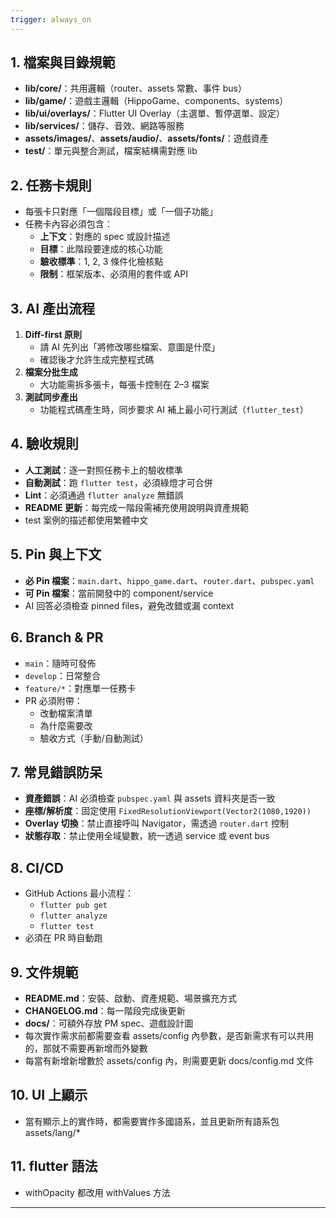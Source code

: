 ```yaml
---
trigger: always_on
---
```


## 1. 檔案與目錄規範
- **lib/core/**：共用邏輯（router、assets 常數、事件 bus）
- **lib/game/**：遊戲主邏輯（HippoGame、components、systems）
- **lib/ui/overlays/**：Flutter UI Overlay（主選單、暫停選單、設定）
- **lib/services/**：儲存、音效、網路等服務
- **assets/images/**、**assets/audio/**、**assets/fonts/**：遊戲資產  
- **test/**：單元與整合測試，檔案結構需對應 lib

## 2. 任務卡規則
- 每張卡只對應「一個階段目標」或「一個子功能」  
- 任務卡內容必須包含：
  - **上下文**：對應的 spec 或設計描述  
  - **目標**：此階段要達成的核心功能  
  - **驗收標準**：1, 2, 3 條件化檢核點  
  - **限制**：框架版本、必須用的套件或 API  

## 3. AI 產出流程
1. **Diff-first 原則**  
   - 請 AI 先列出「將修改哪些檔案、意圖是什麼」  
   - 確認後才允許生成完整程式碼  
2. **檔案分批生成**  
   - 大功能需拆多張卡，每張卡控制在 2–3 檔案  
3. **測試同步產出**  
   - 功能程式碼產生時，同步要求 AI 補上最小可行測試（`flutter_test`）  

## 4. 驗收規則
- **人工測試**：逐一對照任務卡上的驗收標準  
- **自動測試**：跑 `flutter test`，必須綠燈才可合併  
- **Lint**：必須通過 `flutter analyze` 無錯誤  
- **README 更新**：每完成一階段需補充使用說明與資產規範  
- test 案例的描述都使用繁體中文

## 5. Pin 與上下文
- **必 Pin 檔案**：`main.dart`、`hippo_game.dart`、`router.dart`、`pubspec.yaml`  
- **可 Pin 檔案**：當前開發中的 component/service  
- AI 回答必須檢查 pinned files，避免改錯或漏 context  

## 6. Branch & PR
- `main`：隨時可發佈  
- `develop`：日常整合  
- `feature/*`：對應單一任務卡  
- PR 必須附帶：
  - 改動檔案清單
  - 為什麼需要改
  - 驗收方式（手動/自動測試）  

## 7. 常見錯誤防呆
- **資產錯誤**：AI 必須檢查 `pubspec.yaml` 與 assets 資料夾是否一致  
- **座標/解析度**：固定使用 `FixedResolutionViewport(Vector2(1080,1920))`  
- **Overlay 切換**：禁止直接呼叫 Navigator，需透過 `router.dart` 控制  
- **狀態存取**：禁止使用全域變數，統一透過 service 或 event bus  

## 8. CI/CD
- GitHub Actions 最小流程：
  - `flutter pub get`
  - `flutter analyze`
  - `flutter test`  
- 必須在 PR 時自動跑  

## 9. 文件規範
- **README.md**：安裝、啟動、資產規範、場景擴充方式  
- **CHANGELOG.md**：每一階段完成後更新  
- **docs/**：可額外存放 PM spec、遊戲設計圖
- 每次實作需求前都需要查看 assets/config 內參數，是否新需求有可以共用的，那就不需要再新增而外變數
- 每當有新增新增數於 assets/config 內，則需要更新 docs/config.md 文件

## 10. UI 上顯示
- 當有顯示上的實作時，都需要實作多國語系，並且更新所有語系包 assets/lang/*

## 11. flutter 語法
- withOpacity 都改用 withValues 方法

---